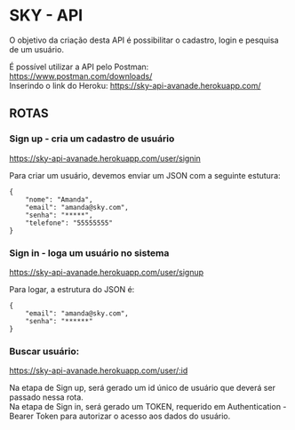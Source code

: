 # SKY - API

O objetivo da criação desta API é possibilitar o cadastro, login e pesquisa de um usuário.<br>

É possível utilizar a API pelo Postman: https://www.postman.com/downloads/<br>
Inserindo o link do Heroku: https://sky-api-avanade.herokuapp.com/ <br>

## ROTAS

### Sign up - cria um cadastro de usuário <br>
https://sky-api-avanade.herokuapp.com/user/signin<br>

Para criar um usuário, devemos enviar um JSON com a seguinte estutura:<br>

```
{
	"nome": "Amanda",
	"email": "amanda@sky.com",
	"senha": "*****",
	"telefone": "55555555"
}
```

### Sign in - loga um usuário no sistema<br>
https://sky-api-avanade.herokuapp.com/user/signup<br>

Para logar, a estrutura do JSON é:


```
{
	"email": "amanda@sky.com",
	"senha": "******"
}
```


### Buscar usuário:<br>
https://sky-api-avanade.herokuapp.com/user/:id<br>

Na etapa de Sign up, será gerado um id único de usuário que deverá ser passado nessa rota.<br>
Na etapa de Sign in, será gerado um TOKEN, requerido em Authentication - Bearer Token para autorizar o acesso aos dados do usuário.

